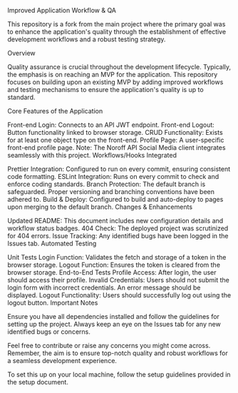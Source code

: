Improved Application Workflow & QA

This repository is a fork from the main project where the primary goal was to enhance the application's quality through the establishment of effective development workflows and a robust testing strategy.

Overview

Quality assurance is crucial throughout the development lifecycle. Typically, the emphasis is on reaching an MVP for the application. This repository focuses on building upon an existing MVP by adding improved workflows and testing mechanisms to ensure the application's quality is up to standard.

Core Features of the Application

Front-end Login: Connects to an API JWT endpoint.
Front-end Logout: Button functionality linked to browser storage.
CRUD Functionality: Exists for at least one object type on the front-end.
Profile Page: A user-specific front-end profile page.
Note: The Noroff API Social Media client integrates seamlessly with this project.
Workflows/Hooks Integrated

Prettier Integration: Configured to run on every commit, ensuring consistent code formatting.
ESLint Integration: Runs on every commit to check and enforce coding standards.
Branch Protection: The default branch is safeguarded. Proper versioning and branching conventions have been adhered to.
Build & Deploy: Configured to build and auto-deploy to pages upon merging to the default branch.
Changes & Enhancements

Updated README: This document includes new configuration details and workflow status badges.
404 Check: The deployed project was scrutinized for 404 errors.
Issue Tracking: Any identified bugs have been logged in the Issues tab.
Automated Testing

Unit Tests
Login Function: Validates the fetch and storage of a token in the browser storage.
Logout Function: Ensures the token is cleared from the browser storage.
End-to-End Tests
Profile Access: After login, the user should access their profile.
Invalid Credentials: Users should not submit the login form with incorrect credentials. An error message should be displayed.
Logout Functionality: Users should successfully log out using the logout button.
Important Notes

Ensure you have all dependencies installed and follow the guidelines for setting up the project. Always keep an eye on the Issues tab for any new identified bugs or concerns.

Feel free to contribute or raise any concerns you might come across. Remember, the aim is to ensure top-notch quality and robust workflows for a seamless development experience.

To set this up on your local machine, follow the setup guidelines provided in the setup document.
